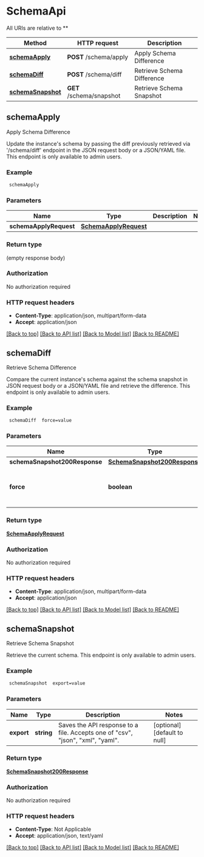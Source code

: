# SchemaApi

All URIs are relative to **

Method | HTTP request | Description
------------- | ------------- | -------------
[**schemaApply**](SchemaApi.md#schemaApply) | **POST** /schema/apply | Apply Schema Difference
[**schemaDiff**](SchemaApi.md#schemaDiff) | **POST** /schema/diff | Retrieve Schema Difference
[**schemaSnapshot**](SchemaApi.md#schemaSnapshot) | **GET** /schema/snapshot | Retrieve Schema Snapshot



## schemaApply

Apply Schema Difference

Update the instance's schema by passing the diff previously retrieved via '/schema/diff' endpoint in the JSON request body or a JSON/YAML file. This endpoint is only available to admin users.

### Example

```bash
 schemaApply
```

### Parameters


Name | Type | Description  | Notes
------------- | ------------- | ------------- | -------------
 **schemaApplyRequest** | [**SchemaApplyRequest**](SchemaApplyRequest.md) |  |

### Return type

(empty response body)

### Authorization

No authorization required

### HTTP request headers

- **Content-Type**: application/json, multipart/form-data
- **Accept**: application/json

[[Back to top]](#) [[Back to API list]](../README.md#documentation-for-api-endpoints) [[Back to Model list]](../README.md#documentation-for-models) [[Back to README]](../README.md)


## schemaDiff

Retrieve Schema Difference

Compare the current instance's schema against the schema snapshot in JSON request body or a JSON/YAML file and retrieve the difference. This endpoint is only available to admin users.

### Example

```bash
 schemaDiff  force=value
```

### Parameters


Name | Type | Description  | Notes
------------- | ------------- | ------------- | -------------
 **schemaSnapshot200Response** | [**SchemaSnapshot200Response**](SchemaSnapshot200Response.md) |  |
 **force** | **boolean** | Bypass version and database vendor restrictions. | [optional] [default to null]

### Return type

[**SchemaApplyRequest**](SchemaApplyRequest.md)

### Authorization

No authorization required

### HTTP request headers

- **Content-Type**: application/json, multipart/form-data
- **Accept**: application/json

[[Back to top]](#) [[Back to API list]](../README.md#documentation-for-api-endpoints) [[Back to Model list]](../README.md#documentation-for-models) [[Back to README]](../README.md)


## schemaSnapshot

Retrieve Schema Snapshot

Retrieve the current schema. This endpoint is only available to admin users.

### Example

```bash
 schemaSnapshot  export=value
```

### Parameters


Name | Type | Description  | Notes
------------- | ------------- | ------------- | -------------
 **export** | **string** | Saves the API response to a file. Accepts one of \"csv\", \"json\", \"xml\", \"yaml\". | [optional] [default to null]

### Return type

[**SchemaSnapshot200Response**](SchemaSnapshot200Response.md)

### Authorization

No authorization required

### HTTP request headers

- **Content-Type**: Not Applicable
- **Accept**: application/json, text/yaml

[[Back to top]](#) [[Back to API list]](../README.md#documentation-for-api-endpoints) [[Back to Model list]](../README.md#documentation-for-models) [[Back to README]](../README.md)


